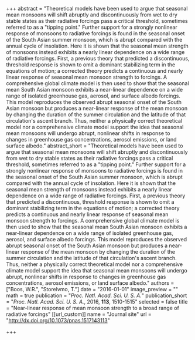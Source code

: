 +++
abstract = "Theoretical models have been used to argue that seasonal mean monsoons will shift abruptly and discontinuously from wet to dry stable states as their radiative forcings pass a critical threshold, sometimes referred to as a \"tipping point.\" Further support for a strongly nonlinear response of monsoons to radiative forcings is found in the seasonal onset of the South Asian summer monsoon, which is abrupt compared with the annual cycle of insolation. Here it is shown that the seasonal mean strength of monsoons instead exhibits a nearly linear dependence on a wide range of radiative forcings. First, a previous theory that predicted a discontinuous, threshold response is shown to omit a dominant stabilizing term in the equations of motion; a corrected theory predicts a continuous and nearly linear response of seasonal mean monsoon strength to forcings. A comprehensive global climate model is then used to show that the seasonal mean South Asian monsoon exhibits a near-linear dependence on a wide range of isolated greenhouse gas, aerosol, and surface albedo forcings. This model reproduces the observed abrupt seasonal onset of the South Asian monsoon but produces a near-linear response of the mean monsoon by changing the duration of the summer circulation and the latitude of that circulation's ascent branch. Thus, neither a physically correct theoretical model nor a comprehensive climate model support the idea that seasonal mean monsoons will undergo abrupt, nonlinear shifts in response to changes in greenhouse gas concentrations, aerosol emissions, or land surface albedo."
abstract_short = "Theoretical models have been used to argue that seasonal mean monsoons will shift abruptly and discontinuously from wet to dry stable states as their radiative forcings pass a critical threshold, sometimes referred to as a \"tipping point.\" Further support for a strongly nonlinear response of monsoons to radiative forcings is found in the seasonal onset of the South Asian summer monsoon, which is abrupt compared with the annual cycle of insolation. Here it is shown that the seasonal mean strength of monsoons instead exhibits a nearly linear dependence on a wide range of radiative forcings. First, a previous theory that predicted a discontinuous, threshold response is shown to omit a dominant stabilizing term in the equations of motion; a corrected theory predicts a continuous and nearly linear response of seasonal mean monsoon strength to forcings. A comprehensive global climate model is then used to show that the seasonal mean South Asian monsoon exhibits a near-linear dependence on a wide range of isolated greenhouse gas, aerosol, and surface albedo forcings. This model reproduces the observed abrupt seasonal onset of the South Asian monsoon but produces a near-linear response of the mean monsoon by changing the duration of the summer circulation and the latitude of that circulation's ascent branch. Thus, neither a physically correct theoretical model nor a comprehensive climate model support the idea that seasonal mean monsoons will undergo abrupt, nonlinear shifts in response to changes in greenhouse gas concentrations, aerosol emissions, or land surface albedo."
authors = ["Boos, W.R.", "Storelvmo, T."]
date = "2016-01-01"
image_preview = ""
math = true
publication = "*Proc. Natl. Acad. Sci. U. S. A.*"
publication_short = "*Proc. Natl. Acad. Sci. U. S. A.*, 2016, **113**, 1510-1515"
selected = false
title = "Near-linear response of mean monsoon strength to a broad range of radiative forcings"
[[url_custom]]
   name = "Journal site"
   url = "http://dx.doi.org/10.1073/pnas.1517143113"


+++